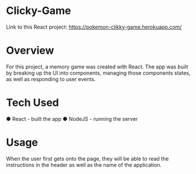 # Clicky-Game

Link to this React project: https://pokemon-clikky-game.herokuapp.com/

# Overview

For this project, a memory game was created with React. The app was built by breaking up the UI into components, managing those components states, as well as responding to user events.

# Tech Used
● React - built the app
● NodeJS - running the server

# Usage
When the user first gets onto the page,  they will be able to read the instructions in the header as well as the name of the application.

